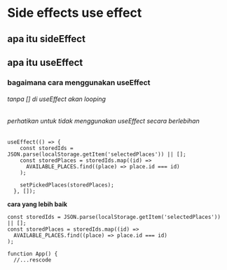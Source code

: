 # Side effects use effect

## apa itu sideEffect

## apa itu useEffect

### bagaimana cara menggunakan useEffect

###### tanpa [] di useEffect akan looping

###### perhatikan untuk tidak menggunakan useEffect secara berlebihan

```
useEffect(() => {
    const storedIds = JSON.parse(localStorage.getItem('selectedPlaces')) || [];
    const storedPlaces = storedIds.map((id) =>
      AVAILABLE_PLACES.find((place) => place.id === id)
    );

    setPickedPlaces(storedPlaces);
  }, []);
```

<b>cara yang lebih baik</b>

```
const storedIds = JSON.parse(localStorage.getItem('selectedPlaces')) || [];
const storedPlaces = storedIds.map((id) =>
  AVAILABLE_PLACES.find((place) => place.id === id)
);

function App() {
  //...rescode

```
